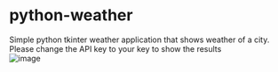 # python-weather
Simple python tkinter weather application that shows weather of a city.<br />
Please change the API key to your key to show the results <br />
![image](https://github.com/kundan-git444/python-weather/assets/120105536/20be1d76-85c2-4f9a-800b-2b02f3e0c31a)
